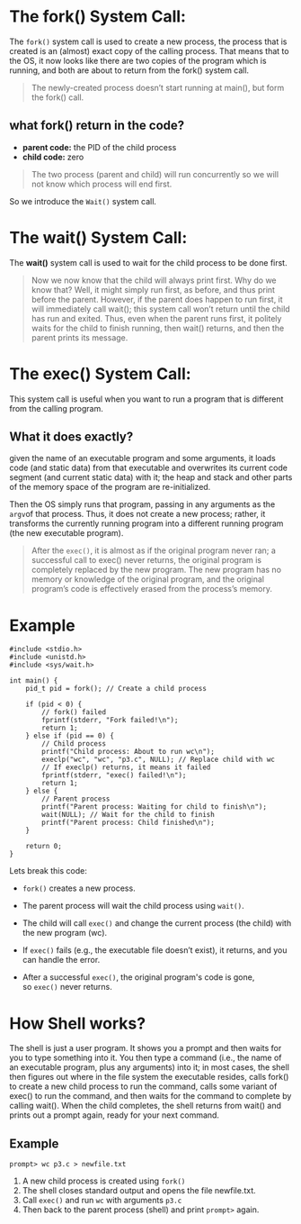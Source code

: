 # The **fork()** System Call:

The `fork()` system call is used to create a new process, the process that is created is an (almost) exact copy of the calling process. That means that to the OS, it now looks like there are two copies of the program which is running, and both are about to return from the fork() system call. 

>The newly-created process doesn’t start running at main(), but form the fork() call.
## what fork() return in the code?

- **parent code:** the PID of the child process
- **child code:** zero

>The two process (parent and child) will run concurrently so we will not know which process will end first.

So we introduce the `Wait()` system call.

# The **wait()** System Call:

The **wait()** system call is used to wait for the child process to be done first.

>Now we now know that the child will always print first. Why do we know that? Well, it might simply run first, as before, and thus print before the parent. However, if the parent does happen to run first, it will immediately call wait(); this system call won’t return until the child has run and exited. Thus, even when the parent runs first, it politely waits for the child to finish running, then wait() returns, and then the parent prints its message.


# The **exec()** System Call:

This system call is useful when you want to run a program that is different from the calling program.

## What it does exactly?

given the name of an executable program and some arguments, it loads code (and static data) from that executable and overwrites its current code segment (and current static data) with it; the heap and stack and other parts of the memory space of the program are re-initialized.

Then the OS simply runs that program, passing in any arguments as the `argv`of that process. Thus, it does not create a new process; rather, it transforms the currently running program into a different running program (the new executable program).

>After the `exec()`, it is almost as if the original program never ran; a successful call to exec() never returns, the original program is completely replaced by the new program. The new program has no memory or knowledge of the original program, and the original program’s code is effectively erased from the process’s memory.

# Example

```
#include <stdio.h>
#include <unistd.h>
#include <sys/wait.h>

int main() {
    pid_t pid = fork(); // Create a child process

    if (pid < 0) {
        // fork() failed
        fprintf(stderr, "Fork failed!\n");
        return 1;
    } else if (pid == 0) {
        // Child process
        printf("Child process: About to run wc\n");
        execlp("wc", "wc", "p3.c", NULL); // Replace child with wc
        // If execlp() returns, it means it failed
        fprintf(stderr, "exec() failed!\n");
        return 1;
    } else {
        // Parent process
        printf("Parent process: Waiting for child to finish\n");
        wait(NULL); // Wait for the child to finish
        printf("Parent process: Child finished\n");
    }

    return 0;
}
```

Lets break this code:

- `fork()` creates a new process.
- The parent process will wait the child process using `wait()`.
- The child will call `exec()` and change the current process (the child) with the new program (wc).    
- If `exec()` fails (e.g., the executable file doesn’t exist), it returns, and you can handle the error.
    
- After a successful `exec()`, the original program's code is gone, so `exec()` never returns.


# How Shell works?

The shell is just a user program. It shows you a prompt and then waits for you to type something into it. You then type a command (i.e., the name of an executable program, plus any arguments) into it; in most cases, the shell then figures out where in the file system the executable resides, calls fork() to create a new child process to run the command, calls some variant of exec() to run the command, and then waits for the command to complete by calling wait(). When the child completes, the shell returns from wait() and prints out a prompt again, ready for your next command.

## Example

```
prompt> wc p3.c > newfile.txt
```

1. A new child process is created using `fork()`
2. The shell closes standard output and opens the file newfile.txt.
3. Call `exec()` and run `wc` with arguments `p3.c` 
4. Then back to the parent process (shell) and print `prompt>` again.